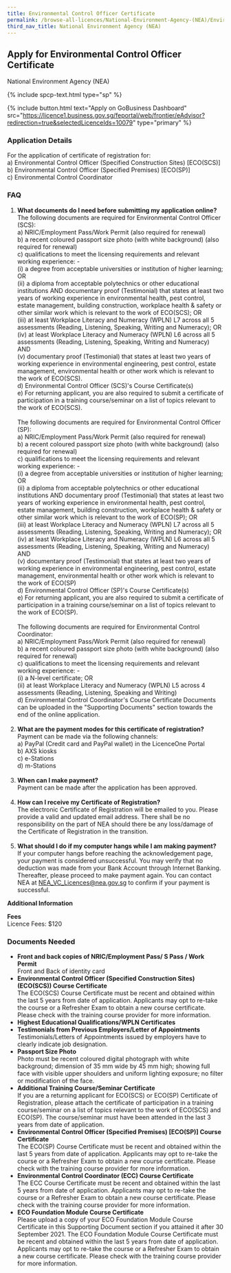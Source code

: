 ```yaml
---
title: Environmental Control Officer Certificate
permalink: /browse-all-licences/National-Environment-Agency-(NEA)/Environmental-Control-Officer-Certificate
third_nav_title: National Environment Agency (NEA)
---
```


## Apply for Environmental Control Officer Certificate

National Environment Agency (NEA)

{% include spcp-text.html type="sp" %}

{% include button.html text="Apply on GoBusiness Dashboard" src="https://licence1.business.gov.sg/feportal/web/frontier/eAdvisor?redirection=true&selectedLicenceIds=10079" type="primary" %}

### Application Details

<p>For the application of certificate of registration for:<br />a) Environmental Control Officer (Specified Construction Sites) [ECO(SCS)]<br />b) Environmental Control Officer (Specified Premises) [ECO(SP)]<br />c) Environmental Control Coordinator</p>
<h3>FAQ</h3>
<ol>
<li><strong>What documents do I need before submitting my application online?</strong><br />The following documents are required for Environmental Control Officer (SCS):<br />a) NRIC/Employment Pass/Work Permit (also required for renewal)<br />b) a recent coloured passport size photo (with white background) (also required for renewal)<br />c) qualifications to meet the licensing requirements and relevant working experience: -<br />   (i) a degree from acceptable universities or institution of higher learning; OR<br />   (ii) a diploma from acceptable polytechnics or other educational institutions AND documentary proof (Testimonial) that states at least two years of working experience in environmental health, pest control, estate management, building construction, workplace health & safety or other similar work which is relevant to the work of ECO(SCS); OR<br />   (iii) at least Workplace Literacy and Numeracy (WPLN) L7 across all 5 assessments (Reading, Listening, Speaking, Writing and Numeracy); OR<br />   (iv) at least Workplace Literacy and Numeracy (WPLN) L6 across all 5 assessments (Reading, Listening, Speaking, Writing and Numeracy) AND<br />   (v) documentary proof (Testimonial) that states at least two years of working experience in environmental engineering, pest control, estate management, environmental health or other work which is relevant to the work of ECO(SCS).<br />d) Environmental Control Officer (SCS)'s Course Certificate(s)<br />e) For returning applicant, you are also required to submit a certificate of participation in a training course/seminar on a list of topics relevant to the work of ECO(SCS).<br /><br />The following documents are required for Environmental Control Officer (SP):<br />a) NRIC/Employment Pass/Work Permit (also required for renewal)<br />b) a recent coloured passport size photo (with white background) (also required for renewal)<br />c) qualifications to meet the licensing requirements and relevant working experience: -<br />   (i) a degree from acceptable universities or institution of higher learning; OR<br />   (ii) a diploma from acceptable polytechnics or other educational institutions AND documentary proof (Testimonial) that states at least two years of working experience in environmental health, pest control, estate management, building construction, workplace health & safety or other similar work which is relevant to the work of ECO(SP); OR<br />   (iii) at least Workplace Literacy and Numeracy (WPLN) L7 across all 5 assessments (Reading, Listening, Speaking, Writing and Numeracy); OR<br />   (iv) at least Workplace Literacy and Numeracy (WPLN) L6 across all 5 assessments (Reading, Listening, Speaking, Writing and Numeracy) AND<br />   (v) documentary proof (Testimonial) that states at least two years of working experience in environmental engineering, pest control, estate management, environmental health or other work which is relevant to the work of ECO(SP)<br />d) Environmental Control Officer (SP)'s Course Certificate(s)<br />e) For returning applicant, you are also required to submit a certificate of participation in a training course/seminar on a list of topics relevant to the work of ECO(SP).<br /><br />The following documents are required for Environmental Control Coordinator:<br />a) NRIC/Employment Pass/Work Permit (also required for renewal)<br />b) a recent coloured passport size photo (with white background) (also required for renewal)<br />c) qualifications to meet the licensing requirements and relevant working experience: -<br />   (i) a N-level certificate; OR<br />   (ii) at least Workplace Literacy and Numeracy (WPLN) L5 across 4 assessments (Reading, Listening, Speaking and Writing)<br />d) Environmental Control Coordinator's Course Certificate Documents can be uploaded in the "Supporting Documents" section towards the end of the online application.<br /><br /></li>
<li><strong>What are the payment modes for this certificate of registration?</strong><br />Payment can be made via the following channels:<br />a) PayPal (Credit card and PayPal wallet) in the LicenceOne Portal<br />b) AXS kiosks<br />c) e-Stations<br />d) m-Stations<br /><br /></li>
<li><strong>When can I make payment?</strong><br />Payment can be made after the application has been approved.<br /><br /></li>
<li><strong>How can I receive my Certificate of Registration?</strong><br />The electronic Certificate of Registration will be emailed to you. Please provide a valid and updated email address. There shall be no responsibility on the part of NEA should there be any loss/damage of the Certificate of Registration in the transition.<br /><br /></li>
<li><strong>What should I do if my computer hangs while I am making payment?</strong><br />If your computer hangs before reaching the acknowledgement page, your payment is considered unsuccessful. You may verify that no deduction was made from your Bank Account through Internet Banking. Thereafter, please proceed to make payment again. You can contact NEA at <a href="mailto:NEA_VC_Licences@nea.gov.sg" target="_blank" rel="noopener">NEA_VC_Licences@nea.gov.sg</a> to confirm if your payment is successful.</li>
</ol>

**Additional Information**

<p><strong>Fees</strong><br />Licence Fees: $120</p>

### Documents Needed

<ul>
<li><strong>Front and back copies of NRIC/Employment Pass/ S Pass / Work Permit</strong><br />Front and Back of identity card</li>
<li><strong>Environmental Control Officer (Specified Construction Sites) (ECO(SCS)) Course Certificate</strong><br />The ECO(SCS) Course Certificate must be recent and obtained within the last 5 years from date of application. Applicants may opt to re-take the course or a Refresher Exam to obtain a new course certificate. Please check with the training course provider for more information.</li>
<li><strong>Highest Educational Qualifications/WPLN Certificates</strong></li>
<li><strong>Testimonials from Previous Employers/Letter of Appointments</strong><br />Testimonials/Letters of Appointments issued by employers have to clearly indicate job designation.</li>
<li><strong>Passport Size Photo</strong><br />Photo must be recent coloured digital photograph with white background; dimension of 35 mm wide by 45 mm high; showing full face with visible upper shoulders and uniform lighting exposure; no filter or modification of the face.</li>
<li><strong>Additional Training Course/Seminar Certificate</strong><br />If you are a returning applicant for ECO(SCS) or ECO(SP) Certificate of Registration, please attach the certificate of participation in a training course/seminar on a list of topics relevant to the work of ECO(SCS) and ECO(SP). The course/seminar must have been attended in the last 3 years from date of application.</li>
<li><strong>Environmental Control Officer (Specified Premises) [ECO(SP)] Course Certificate</strong><br />The ECO(SP) Course Certificate must be recent and obtained within the last 5 years from date of application. Applicants may opt to re-take the course or a Refresher Exam to obtain a new course certificate. Please check with the training course provider for more information.</li>
<li><strong>Environmental Control Coordinator (ECC) Course Certificate</strong><br />The ECC Course Certificate must be recent and obtained within the last 5 years from date of application. Applicants may opt to re-take the course or a Refresher Exam to obtain a new course certificate. Please check with the training course provider for more information.</li>
<li><strong>ECO Foundation Module Course Certificate</strong><br />Please upload a copy of your ECO Foundation Module Course Certificate in this Supporting Document section if you attained it after 30 September 2021. The ECO Foundation Module Course Certificate must be recent and obtained within the last 5 years from date of application. Applicants may opt to re-take the course or a Refresher Exam to obtain a new course certificate. Please check with the training course provider for more information.</li>
</ul>

